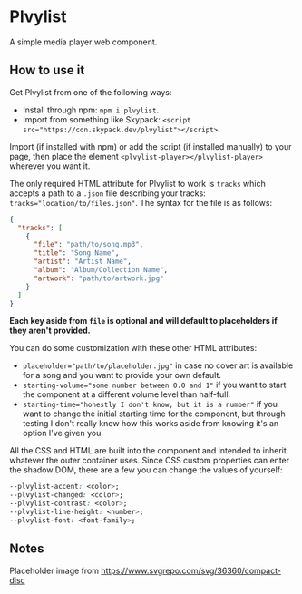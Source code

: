 # Plvylist

A simple media player web component.

## How to use it

Get Plvylist from one of the following ways:

- Install through npm: `npm i plvylist`.
- Import from something like Skypack: `<script src="https://cdn.skypack.dev/plvylist"></script>`.

Import (if installed with npm) or add the script (if installed manually) to your page, then place the element `<plvylist-player></plvylist-player>` wherever you want it.

The only required HTML attribute for Plvylist to work is `tracks` which accepts a path to a `.json` file describing your tracks: `tracks="location/to/files.json"`. The syntax for the file is as follows:

```json
{
  "tracks": [
    {
      "file": "path/to/song.mp3",
      "title": "Song Name",
      "artist": "Artist Name",
      "album": "Album/Collection Name",
      "artwork": "path/to/artwork.jpg"
    }
  ]
}
```

**Each key aside from `file` is optional and will default to placeholders if they aren't provided.**

You can do some customization with these other HTML attributes:

- `placeholder="path/to/placeholder.jpg"` in case no cover art is available for a song and you want to provide your own default.
- `starting-volume="some number between 0.0 and 1"` if you want to start the component at a different volume level than half-full.
- `starting-time="honestly I don't know, but it is a number"` if you want to change the initial starting time for the component, but through testing I don't really know how this works aside from knowing it's an option I've given you.

All the CSS and HTML are built into the component and intended to inherit whatever the outer container uses. Since CSS custom properties can enter the shadow DOM, there are a few you can change the values of yourself:

```css
--plvylist-accent: <color>;
--plvylist-changed: <color>;
--plvylist-contrast: <color>;
--plvylist-line-height: <number>;
--plvylist-font: <font-family>;
```

## Notes

Placeholder image from https://www.svgrepo.com/svg/36360/compact-disc
